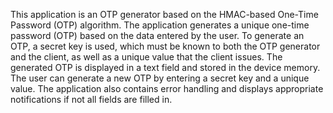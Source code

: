 This application is an OTP generator based on the HMAC-based One-Time Password (OTP) algorithm. The application generates a unique one-time password (OTP) based on the data entered by the user. To generate an OTP, a secret key is used, which must be known to both the OTP generator and the client, as well as a unique value that the client issues. The generated OTP is displayed in a text field and stored in the device memory. The user can generate a new OTP by entering a secret key and a unique value. The application also contains error handling and displays appropriate notifications if not all fields are filled in.
